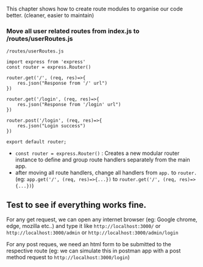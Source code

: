 This chapter shows how to create route modules to organise our code better. (cleaner, easier to maintain)

### Move all user related routes from index.js to /routes/userRoutes.js
```
/routes/userRoutes.js

import express from 'express'
const router = express.Router()

router.get('/', (req, res)=>{
    res.json("Response from '/' url")
})

router.get('/login', (req, res)=>{
    res.json("Response from '/login' url")
})

router.post('/login', (req, res)=>{
    res.json("Login success")
})

export default router;
```
* `const router = express.Router()` : Creates a new modular router instance to define and group route handlers separately from the main app.
* after moving all route handlers, change all handlers from `app.` to `router.` (eg: `app.get('/', (req, res)=>{...})` to `router.get('/', (req, res)=>{...})`) 


## Test to see if everything works fine.

For any get request, we can open any internet browser (eg: Google chrome, edge, mozilla etc..) and type it like `http://localhost:3000/` or `http://localhost:3000/admin` or `http://localhost:3000/admin/login`

For any post reques, we need an html form to be submitted to the respective route (eg: we can simulate this in postman app with a post method request to `http://localhost:3000/login`)